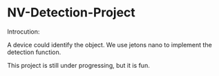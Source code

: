# NV-Detection-Project
Introcution:

A device could identify the object. We use jetons nano to implement the detection function. 

This project is still under progressing, but it is fun.
